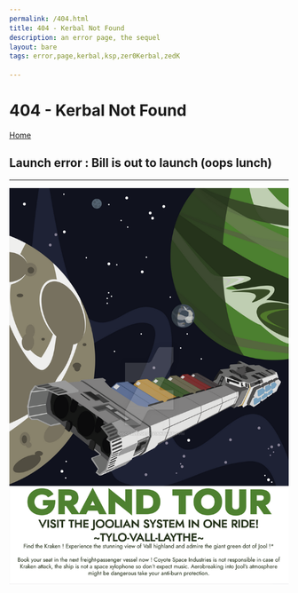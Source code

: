 ```yaml
---
permalink: /404.html
title: 404 - Kerbal Not Found
description: an error page, the sequel
layout: bare
tags: error,page,kerbal,ksp,zer0Kerbal,zedK

---
```


<!-- 404.md v1.0.3.0
MOD-NAME (ABBV)
created: 01 Feb 2022
updated: 07 Mar 2022 -->

<script src="https://kit.fontawesome.com/0ea5493613.js" crossorigin="anonymous"></script>
<i class="fa fa-gear fa-spin fa-2x" style="color: firebrick"></i>

# 404 - Kerbal Not Found

[Home](https://zer0kerbal.github.io/Notes)

## Launch error : Bill is out to launch (oops lunch)

---

![Space Ground Tour by discoslelge](https://github.com/zer0Kerbal/JoolianDiscovery/blob/master/img/space-grand-tour-ksp-by-discoslelge-dbvxxbz-fullview.png?raw=true)

<!-- this file CC BY-NC-ND 3.0 Unported by zer0Kerbal -->